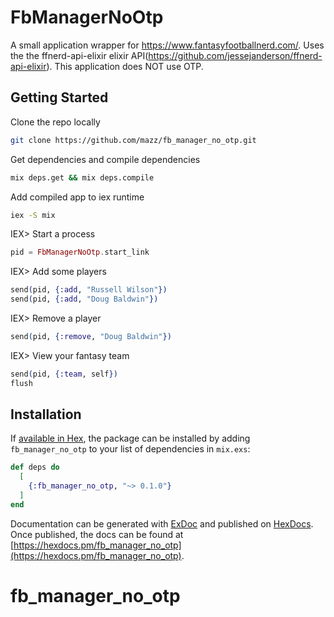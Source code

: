 # FbManagerNoOtp

A small application wrapper for https://www.fantasyfootballnerd.com/. Uses the the ffnerd-api-elixir elixir API(https://github.com/jessejanderson/ffnerd-api-elixir). This application does NOT use OTP.

## Getting Started

Clone the repo locally
```sh
git clone https://github.com/mazz/fb_manager_no_otp.git
```

Get dependencies and compile dependencies
```sh
mix deps.get && mix deps.compile
```
Add compiled app to iex runtime
```sh
iex -S mix
```
IEX> Start a process
```elixir
pid = FbManagerNoOtp.start_link
```
IEX> Add some players
```elixir
send(pid, {:add, "Russell Wilson"})
send(pid, {:add, "Doug Baldwin"})
```
IEX> Remove a player
```elixir
send(pid, {:remove, "Doug Baldwin"})
```
IEX> View your fantasy team
```elixir
send(pid, {:team, self})
flush
```

## Installation

If [available in Hex](https://hex.pm/docs/publish), the package can be installed
by adding `fb_manager_no_otp` to your list of dependencies in `mix.exs`:

```elixir
def deps do
  [
    {:fb_manager_no_otp, "~> 0.1.0"}
  ]
end
```

Documentation can be generated with [ExDoc](https://github.com/elixir-lang/ex_doc)
and published on [HexDocs](https://hexdocs.pm). Once published, the docs can
be found at [https://hexdocs.pm/fb_manager_no_otp](https://hexdocs.pm/fb_manager_no_otp).

# fb_manager_no_otp

